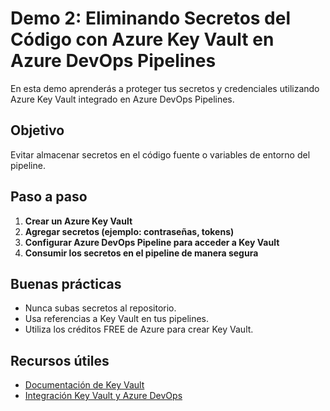 # Demo 2: Eliminando Secretos del Código con Azure Key Vault en Azure DevOps Pipelines

En esta demo aprenderás a proteger tus secretos y credenciales utilizando Azure Key Vault integrado en Azure DevOps Pipelines.

## Objetivo
Evitar almacenar secretos en el código fuente o variables de entorno del pipeline.

## Paso a paso
1. **Crear un Azure Key Vault**
2. **Agregar secretos (ejemplo: contraseñas, tokens)**
3. **Configurar Azure DevOps Pipeline para acceder a Key Vault**
4. **Consumir los secretos en el pipeline de manera segura**

## Buenas prácticas
- Nunca subas secretos al repositorio.
- Usa referencias a Key Vault en tus pipelines.
- Utiliza los créditos FREE de Azure para crear Key Vault.

## Recursos útiles
- [Documentación de Key Vault](https://learn.microsoft.com/es-es/azure/key-vault/)
- [Integración Key Vault y Azure DevOps](https://learn.microsoft.com/es-es/azure/devops/pipelines/library/key-vault)
